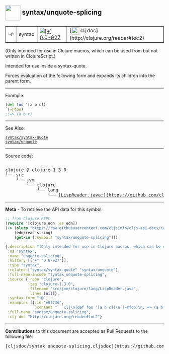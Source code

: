 ## <img width="48px" valign="middle" src="http://i.imgur.com/Hi20huC.png"> syntax/unquote-splicing

 <table border="1">
<tr>
<td><samp>~@</samp></td>
<td>syntax</td>
<td><a href="https://github.com/cljsinfo/cljs-api-docs/tree/0.0-927"><img valign="middle" alt="[+] 0.0-927" src="https://img.shields.io/badge/+-0.0--927-lightgrey.svg"></a> </td>
<td>
[<img height="24px" valign="middle" src="http://i.imgur.com/1GjPKvB.png"> clj doc](http://clojure.org/reader#toc2)
</td>
</tr>
</table>


(Only intended for use in Clojure macros, which can be used from but not
written in ClojureScript.)

Intended for use inside a syntax-quote.

Forces evaluation of the following form and expands its children into the
parent form.

---

Example:

```clj
(def foo '[a b c])
`(~@foo)
;;=> (a b c)
```

---

See Also:

[`syntax/syntax-quote`](syntax_syntax-quote.md)<br>
[`syntax/unquote`](syntax_unquote.md)<br>

---


Source code:

```clj

```

 <pre>
clojure @ clojure-1.3.0
└── src
    └── jvm
        └── clojure
            └── lang
                └── <ins>[LispReader.java:](https://github.com/clojure/clojure/blob/clojure-1.3.0/src/jvm/clojure/lang/LispReader.java#L)</ins>
</pre>


---

__Meta__ - To retrieve the API data for this symbol:

```clj
;; from Clojure REPL
(require '[clojure.edn :as edn])
(-> (slurp "https://raw.githubusercontent.com/cljsinfo/cljs-api-docs/catalog/cljs-api.edn")
    (edn/read-string)
    (get-in [:symbols "syntax/unquote-splicing"]))
```

```clj
{:description "(Only intended for use in Clojure macros, which can be used from but not\nwritten in ClojureScript.)\n\nIntended for use inside a syntax-quote.\n\nForces evaluation of the following form and expands its children into the\nparent form.",
 :ns "syntax",
 :name "unquote-splicing",
 :history [["+" "0.0-927"]],
 :type "syntax",
 :related ["syntax/syntax-quote" "syntax/unquote"],
 :full-name-encode "syntax_unquote-splicing",
 :source {:repo "clojure",
          :tag "clojure-1.3.0",
          :filename "src/jvm/clojure/lang/LispReader.java",
          :lines [nil]},
 :syntax-form "~@",
 :examples [{:id "e6f73d",
             :content "```clj\n(def foo '[a b c])\n`(~@foo)\n;;=> (a b c)\n```"}],
 :full-name "syntax/unquote-splicing",
 :clj-doc "http://clojure.org/reader#toc2"}

```

---

__Contributions__ to this document are accepted as Pull Requests to the following file:

 <pre>
[cljsdoc/syntax_unquote-splicing.cljsdoc](https://github.com/cljsinfo/cljs-api-docs/blob/master/cljsdoc/syntax_unquote-splicing.cljsdoc)
</pre>


